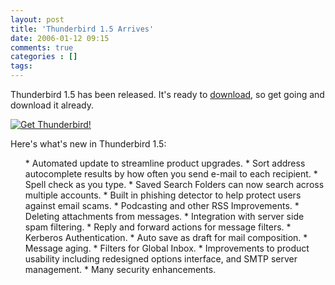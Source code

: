 ```yaml
---
layout: post
title: 'Thunderbird 1.5 Arrives'
date: 2006-01-12 09:15
comments: true
categories : []
tags:
---
```

Thunderbird 1.5 has been released. It's ready to <a href="http://www.mozilla.com/thunderbird/">download</a>, so get going and download it already.

<a href="http://www.spreadfirefox.com/?q=affiliates&id=0&t=180"><img border="0" alt="Get Thunderbird!" title="Get Thunderbird!" src="http://sfx-images.mozilla.org/affiliates/thunderbird/thunderbird_large.png"/></a>

Here's what's new in Thunderbird 1.5:

<ul>
    * Automated update to streamline product upgrades.
    * Sort address autocomplete results by how often you send e-mail to each recipient.
    * Spell check as you type.
    * Saved Search Folders can now search across multiple accounts.
    * Built in phishing detector to help protect users against email scams.
    * Podcasting and other RSS Improvements.
    * Deleting attachments from messages.
    * Integration with server side spam filtering.
    * Reply and forward actions for message filters.
    * Kerberos Authentication.
    * Auto save as draft for mail composition.
    * Message aging.
    * Filters for Global Inbox.
    * Improvements to product usability including redesigned options interface, and SMTP server management.
    * Many security enhancements.</ul>



